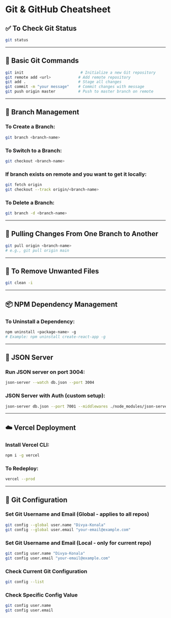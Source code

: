 # Git & GitHub Cheatsheet

## ✅ To Check Git Status
```bash
git status
```

---

## 🚀 Basic Git Commands
```bash
git init                         # Initialize a new Git repository
git remote add <url>            # Add remote repository
git add .                       # Stage all changes
git commit -m "your message"    # Commit changes with message
git push origin master          # Push to master branch on remote
```

---

## 🌿 Branch Management

### To Create a Branch:
```bash
git branch <branch-name>
```

### To Switch to a Branch:
```bash
git checkout <branch-name>
```

### If branch exists on remote and you want to get it locally:
```bash
git fetch origin
git checkout --track origin/<branch-name>
```

### To Delete a Branch:
```bash
git branch -d <branch-name>
```

---

## 🔄 Pulling Changes From One Branch to Another

```bash
git pull origin <branch-name>
# e.g., git pull origin main
```

---

## 🧹 To Remove Unwanted Files

```bash
git clean -i
```

---

## 📦 NPM Dependency Management

### To Uninstall a Dependency:
```bash
npm uninstall <package-name> -g
# Example: npm uninstall create-react-app -g
```

---

## 🔌 JSON Server

### Run JSON server on port 3004:
```bash
json-server --watch db.json --port 3004
```

### JSON Server with Auth (custom setup):
```bash
json-server db.json --port 7001 --middlewares ./node_modules/json-server-auth
```

---

## ☁️ Vercel Deployment

### Install Vercel CLI:
```bash
npm i -g vercel
```

### To Redeploy:
```bash
vercel --prod
```
---

## 🔧 Git Configuration

### Set Git Username and Email (Global - applies to all repos)
```bash
git config --global user.name "Divya-Konala"
git config --global user.email "your-email@example.com"
```

### Set Git Username and Email (Local - only for current repo)
```bash
git config user.name "Divya-Konala"
git config user.email "your-email@example.com"
```

### Check Current Git Configuration
```bash
git config --list
```

### Check Specific Config Value
```bash
git config user.name
git config user.email
```
